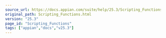 ```yaml
---
source_url: https://docs.appian.com/suite/help/25.3/Scripting_Functions.html
original_path: Scripting_Functions.html
version: "25.3"
page_id: "Scripting_Functions"
tags: ["appian","docs","v25.3"]
---
```



